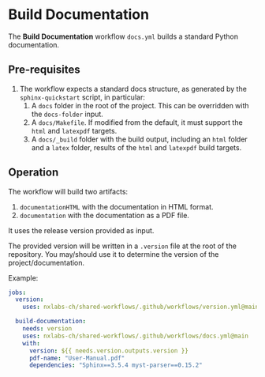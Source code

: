 # Build Documentation

The **Build Documentation** workflow `docs.yml` builds a standard Python documentation.

## Pre-requisites

1. The workflow expects a standard docs structure, as generated by the `sphinx-quickstart` script, in particular:
   1. A `docs` folder in the root of the project. This can be overridden with the `docs-folder` input.
   2. A `docs/Makefile`. If modified from the default, it must support the `html` and `latexpdf` targets.
   3. A `docs/_build` folder with the build output, including an `html` folder and a `latex` folder, results of the `html` and `latexpdf` build targets.

## Operation

The workflow will build two artifacts:

1. `documentationHTML` with the documentation in HTML format.
2. `documentation` with the documentation as a PDF file.

It uses the release version provided as input.

The provided version will be written in a `.version` file at the root of the repository.
You may/should use it to determine the version of the project/documentation.

Example:

```yaml
jobs:
  version:
    uses: nxlabs-ch/shared-workflows/.github/workflows/version.yml@main

  build-documentation:
    needs: version
    uses: nxlabs-ch/shared-workflows/.github/workflows/docs.yml@main
    with:
      version: ${{ needs.version.outputs.version }}
      pdf-name: "User-Manual.pdf"
      dependencies: "Sphinx==3.5.4 myst-parser==0.15.2"
```
